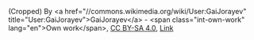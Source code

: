 (Cropped) By &lt;a href=&quot;//commons.wikimedia.org/wiki/User:GaiJorayev&quot; title=&quot;User:GaiJorayev&quot;&gt;GaiJorayev&lt;/a&gt; - &lt;span class=&quot;int-own-work&quot; lang=&quot;en&quot;&gt;Own work&lt;/span&gt;, <a href="https://creativecommons.org/licenses/by-sa/4.0" title="Creative Commons Attribution-Share Alike 4.0">CC BY-SA 4.0</a>, <a href="https://commons.wikimedia.org/w/index.php?curid=83924599">Link</a>
